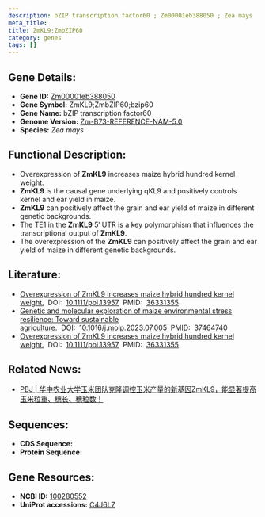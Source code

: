 ```yaml
---
description: bZIP transcription factor60 ; Zm00001eb388050 ; Zea mays
meta_title:
title: ZmKL9;ZmbZIP60
category: genes
tags: []
---
```


## Gene Details:
- **Gene ID:**	[Zm00001eb388050](https://www.maizegdb.org/gene_center/gene/Zm00001eb388050)
- **Gene Symbol:** ZmKL9;ZmbZIP60;bzip60
- **Gene Name:** bZIP transcription factor60
- **Genome Version:** [Zm-B73-REFERENCE-NAM-5.0](https://www.maizegdb.org/genome/assembly/Zm-B73-REFERENCE-NAM-5.0)
- **Species:** *Zea mays*

## Functional Description:
   - Overexpression of **ZmKL9** increases maize hybrid hundred kernel weight.
   - **ZmKL9** is the causal gene underlying qKL9 and positively controls kernel and ear yield in maize.
   - **ZmKL9** can positively affect the grain and ear yield of maize in different genetic backgrounds.
   - The TE1 in the **ZmKL9** 5′ UTR is a key polymorphism that influences the transcriptional output of **ZmKL9**.
   - The overexpression of the **ZmKL9** can positively affect the grain and ear yield of maize in different genetic backgrounds.

## Literature:
   - [Overexpression of ZmKL9 increases maize hybrid hundred kernel weight.]( https://onlinelibrary.wiley.com/doi/10.1111/pbi.13957)&nbsp;&nbsp;DOI:&nbsp;&nbsp;[10.1111/pbi.13957](https://onlinelibrary.wiley.com/doi/10.1111/pbi.13957)&nbsp;&nbsp;PMID:&nbsp;&nbsp;[36331355](https://pubmed.ncbi.nlm.nih.gov/36331355/)
   - [Genetic and molecular exploration of maize environmental stress resilience: Toward sustainable agriculture.]( https://www.sciencedirect.com/science/article/pii/S1674205223002071?via%3Dihub)&nbsp;&nbsp;DOI:&nbsp;&nbsp;[10.1016/j.molp.2023.07.005](https://www.sciencedirect.com/science/article/pii/S1674205223002071?via%3Dihub)&nbsp;&nbsp;PMID:&nbsp;&nbsp;[37464740](https://pubmed.ncbi.nlm.nih.gov/37464740/)
   - [Overexpression of ZmKL9 increases maize hybrid hundred kernel weight.]( https://onlinelibrary.wiley.com/doi/10.1111/pbi.13957)&nbsp;&nbsp;DOI:&nbsp;&nbsp;[10.1111/pbi.13957](https://onlinelibrary.wiley.com/doi/10.1111/pbi.13957)&nbsp;&nbsp;PMID:&nbsp;&nbsp;[36331355](https://pubmed.ncbi.nlm.nih.gov/36331355/)

## Related News:
   - [PBJ | 华中农业大学玉米团队克隆调控玉米产量的新基因ZmKL9，能显著提高玉米粒重、穗长、穗粒数！](https://mp.weixin.qq.com/s?__biz=Mzg3MDEwNDEyMg==&mid=2247540579&idx=1&sn=ad7ded0cd4a012b7a4d50d8ff6cc3780&chksm=ce90f236f9e77b206469cc7b8992978fa6480125b00b992ff9f70d9f717fddcd0b05b1b706ea&scene=27#wechat_redirect)

## Sequences:
- **CDS Sequence:**
- **Protein Sequence:**

## Gene Resources:
- **NCBI ID:** [100280552](https://www.ncbi.nlm.nih.gov/gene/?term=100280552)
- **UniProt accessions:** [C4J6L7](https://www.uniprot.org/uniprotkb/C4J6L7/entry)
